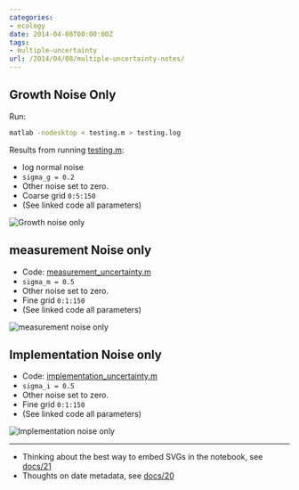 ```yaml
---
categories:
- ecology
date: 2014-04-08T00:00:00Z
tags:
- multiple-uncertainty
url: /2014/04/08/multiple-uncertainty-notes/
---
```


Growth Noise Only
------------------

Run: 

```bash
matlab -nodesktop < testing.m > testing.log
```

Results from running [testing.m](http://github.com/cboettig/multiple_uncertainty/tree/master/inst/matlab/testing.m):

- log normal noise
- `sigma_g = 0.2`
- Other noise set to zero.  
- Coarse grid `0:5:150`
- (See linked code all parameters)



![Growth noise only](http://cboettig.github.com/multiple_uncertainty/carl.svg)

measurement Noise only
--------------------------

- Code: [measurement_uncertainty.m](http://github.com/cboettig/multiple_uncertainty/tree/master/inst/matlab/measurement_uncertainty.m)
- `sigma_m = 0.5` 
- Other noise set to zero.  
- Fine grid `0:1:150`
- (See linked code all parameters)


![measurement noise only](http://cboettig.github.com/multiple_uncertainty/unif_0.5_fine_measurement.svg)



Implementation Noise only
--------------------------

- Code: [implementation_uncertainty.m](http://github.com/cboettig/multiple_uncertainty/tree/master/inst/matlab/implementation_uncertainty.m)
- `sigma_i = 0.5`
- Other noise set to zero.  
- Fine grid `0:1:150`
- (See linked code all parameters)


![Implementation noise only](http://cboettig.github.com/multiple_uncertainty/unif_0.5_fine_implementation.svg)





-----------------------


- Thinking about the best way to embed SVGs in the notebook, see [docs/21](https://github.com/ropensci/docs/issues/21)
- Thoughts on date metadata, see [docs/20](https://github.com/ropensci/docs/issues/20)



